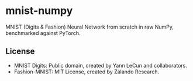 # mnist-numpy
MNIST (Digits &amp; Fashion) Neural Network from scratch in raw NumPy, benchmarked against PyTorch.



## License
* MNIST Digits: Public domain, created by Yann LeCun and collaborators.
* Fashion-MNIST: MIT License, created by Zalando Research.